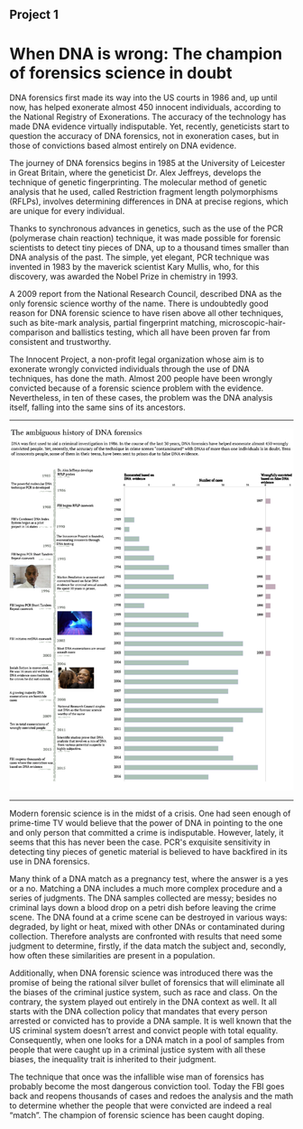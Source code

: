 ## Project 1

# When DNA is wrong: The champion of forensics science in doubt

DNA forensics first made its way into the US courts in 1986 and, up until now, has helped exonerate almost 450 innocent individuals, according to the National Registry of Exonerations. The accuracy of the technology has made DNA evidence virtually indisputable. Yet, recently, geneticists start to question the accuracy of DNA forensics, not in exoneration cases, but in those of convictions based almost entirely on DNA evidence. 

The journey of DNA forensics begins in 1985 at the University of Leicester in Great Britain, where the geneticist Dr. Alex Jeffreys, develops the technique of genetic fingerprinting. The molecular method of genetic analysis that he used, called Restriction fragment length polymorphisms (RFLPs), involves determining differences in DNA at precise regions, which are unique for every individual. 

Thanks to synchronous advances in genetics, such as the use of the PCR (polymerase chain reaction) technique, it was made possible for forensic scientists to detect tiny pieces of DNA, up to a thousand times smaller than DNA analysis of the past. The simple, yet elegant, PCR technique was invented in 1983 by the maverick scientist Kary Mullis, who, for this discovery, was awarded the Nobel Prize in chemistry in 1993.  

A 2009 report from the National Research Council, described DNA as the only forensic science worthy of the name. There is undoubtedly good reason for DNA forensic science to have risen above all other techniques, such as bite-mark analysis, partial fingerprint matching, microscopic-hair-comparison and ballistics testing, which all have been proven far from consistent and trustworthy. 

The Innocent Project, a non-profit legal organization whose aim is to exonerate wrongly convicted individuals through the use of DNA techniques, has done the math. Almost 200 people have been wrongly convicted because of a forensic science problem with the evidence. Nevertheless, in ten of these cases, the problem was the DNA analysis itself, falling into the same sins of its ancestors. 








---


![](Updata_graph_6.png)

---








Modern forensic science is in the midst of a crisis. One had seen enough of prime-time TV would believe that the power of DNA in pointing to the one and only person that committed a crime is indisputable. However, lately, it seems that this has never been the case. PCR's exquisite sensitivity in detecting tiny pieces of genetic material is believed to have backfired in its use in DNA forensics. 

Many think of a DNA match as a pregnancy test, where the answer is a yes or a no. Matching a DNA includes a much more complex procedure and a series of judgments. The DNA samples collected are messy; besides no criminal lays down a blood drop on a petri dish before leaving the crime scene. The DNA found at a crime scene can be destroyed in various ways: degraded, by light or heat, mixed with other DNAs or contaminated during collection. Therefore analysts are confronted with results that need some judgment to determine, firstly, if the data match the subject and, secondly, how often these similarities are present in a population.

Additionally, when DNA forensic science was introduced there was the promise of being the rational silver bullet of forensics that will eliminate all the biases of the criminal justice system, such as race and class. On the contrary, the system played out entirely in the DNA context as well. It all starts with the DNA collection policy that mandates that every person arrested or convicted has to provide a DNA sample. It is well known that the US criminal system doesn’t arrest and convict people with total equality. Consequently, when one looks for a DNA match in a pool of samples from people that were caught up in a criminal justice system with all these biases, the inequality trait is inherited to their judgment.

The technique that once was the infallible wise man of forensics has probably become the most dangerous conviction tool. Today the FBI goes back and reopens thousands of cases and redoes the analysis and the math to determine whether the people that were convicted are indeed a real “match”. The champion of forensic science has been caught doping. 
